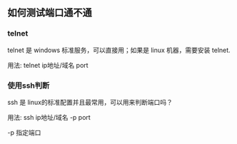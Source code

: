 ## 如何测试端口通不通

### telnet

telnet 是 windows 标准服务，可以直接用；如果是 linux 机器，需要安装 telnet.

用法: telnet ip地址/域名 port

### 使用ssh判断

ssh 是 linux的标准配置并且最常用，可以用来判断端口吗？

用法: ssh ip地址/域名 -p port

-p 指定端口
